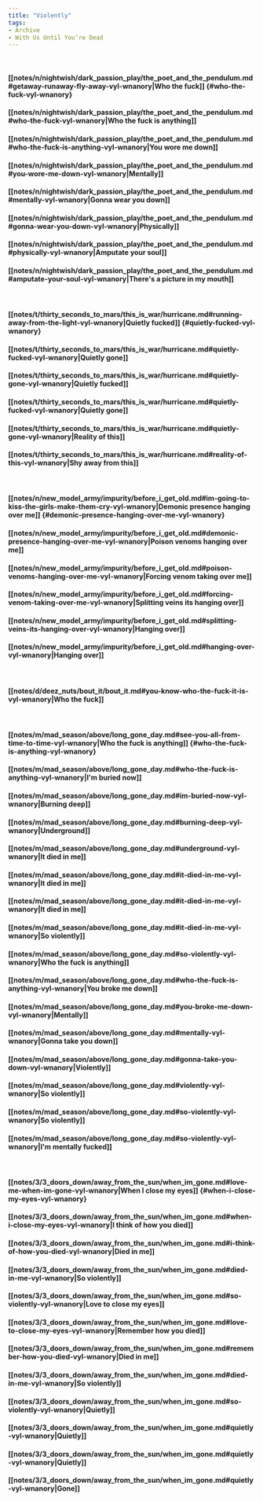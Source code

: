 ```yaml
---
title: "Violently"
tags:
- Archive
- With Us Until You’re Dead
---
```

&nbsp;
#### [[notes/n/nightwish/dark_passion_play/the_poet_and_the_pendulum.md#getaway-runaway-fly-away-vyl-wnanory|Who the fuck]] {#who-the-fuck-vyl-wnanory}
#### [[notes/n/nightwish/dark_passion_play/the_poet_and_the_pendulum.md#who-the-fuck-vyl-wnanory|Who the fuck is anything]]
#### [[notes/n/nightwish/dark_passion_play/the_poet_and_the_pendulum.md#who-the-fuck-is-anything-vyl-wnanory|You wore me down]]
#### [[notes/n/nightwish/dark_passion_play/the_poet_and_the_pendulum.md#you-wore-me-down-vyl-wnanory|Mentally]]
#### [[notes/n/nightwish/dark_passion_play/the_poet_and_the_pendulum.md#mentally-vyl-wnanory|Gonna wear you down]]
#### [[notes/n/nightwish/dark_passion_play/the_poet_and_the_pendulum.md#gonna-wear-you-down-vyl-wnanory|Physically]]
#### [[notes/n/nightwish/dark_passion_play/the_poet_and_the_pendulum.md#physically-vyl-wnanory|Amputate your soul]]
#### [[notes/n/nightwish/dark_passion_play/the_poet_and_the_pendulum.md#amputate-your-soul-vyl-wnanory|There's a picture in my mouth]]
&nbsp;
#### [[notes/t/thirty_seconds_to_mars/this_is_war/hurricane.md#running-away-from-the-light-vyl-wnanory|Quietly fucked]] {#quietly-fucked-vyl-wnanory}
#### [[notes/t/thirty_seconds_to_mars/this_is_war/hurricane.md#quietly-fucked-vyl-wnanory|Quietly gone]]
#### [[notes/t/thirty_seconds_to_mars/this_is_war/hurricane.md#quietly-gone-vyl-wnanory|Quietly fucked]]
#### [[notes/t/thirty_seconds_to_mars/this_is_war/hurricane.md#quietly-fucked-vyl-wnanory|Quietly gone]]
#### [[notes/t/thirty_seconds_to_mars/this_is_war/hurricane.md#quietly-gone-vyl-wnanory|Reality of this]]
#### [[notes/t/thirty_seconds_to_mars/this_is_war/hurricane.md#reality-of-this-vyl-wnanory|Shy away from this]]
&nbsp;
#### [[notes/n/new_model_army/impurity/before_i_get_old.md#im-going-to-kiss-the-girls-make-them-cry-vyl-wnanory|Demonic presence hanging over me]] {#demonic-presence-hanging-over-me-vyl-wnanory}
#### [[notes/n/new_model_army/impurity/before_i_get_old.md#demonic-presence-hanging-over-me-vyl-wnanory|Poison venoms hanging over me]]
#### [[notes/n/new_model_army/impurity/before_i_get_old.md#poison-venoms-hanging-over-me-vyl-wnanory|Forcing venom taking over me]]
#### [[notes/n/new_model_army/impurity/before_i_get_old.md#forcing-venom-taking-over-me-vyl-wnanory|Splitting veins its hanging over]]
#### [[notes/n/new_model_army/impurity/before_i_get_old.md#splitting-veins-its-hanging-over-vyl-wnanory|Hanging over]]
#### [[notes/n/new_model_army/impurity/before_i_get_old.md#hanging-over-vyl-wnanory|Hanging over]]
&nbsp;
#### [[notes/d/deez_nuts/bout_it/bout_it.md#you-know-who-the-fuck-it-is-vyl-wnanory|Who the fuck]]
&nbsp;
#### [[notes/m/mad_season/above/long_gone_day.md#see-you-all-from-time-to-time-vyl-wnanory|Who the fuck is anything]] {#who-the-fuck-is-anything-vyl-wnanory}
#### [[notes/m/mad_season/above/long_gone_day.md#who-the-fuck-is-anything-vyl-wnanory|I'm buried now]]
#### [[notes/m/mad_season/above/long_gone_day.md#im-buried-now-vyl-wnanory|Burning deep]]
#### [[notes/m/mad_season/above/long_gone_day.md#burning-deep-vyl-wnanory|Underground]]
#### [[notes/m/mad_season/above/long_gone_day.md#underground-vyl-wnanory|It died in me]]
#### [[notes/m/mad_season/above/long_gone_day.md#it-died-in-me-vyl-wnanory|It died in me]]
#### [[notes/m/mad_season/above/long_gone_day.md#it-died-in-me-vyl-wnanory|It died in me]]
#### [[notes/m/mad_season/above/long_gone_day.md#it-died-in-me-vyl-wnanory|So violently]]
#### [[notes/m/mad_season/above/long_gone_day.md#so-violently-vyl-wnanory|Who the fuck is anything]]
#### [[notes/m/mad_season/above/long_gone_day.md#who-the-fuck-is-anything-vyl-wnanory|You broke me down]]
#### [[notes/m/mad_season/above/long_gone_day.md#you-broke-me-down-vyl-wnanory|Mentally]]
#### [[notes/m/mad_season/above/long_gone_day.md#mentally-vyl-wnanory|Gonna take you down]]
#### [[notes/m/mad_season/above/long_gone_day.md#gonna-take-you-down-vyl-wnanory|Violently]]
#### [[notes/m/mad_season/above/long_gone_day.md#violently-vyl-wnanory|So violently]]
#### [[notes/m/mad_season/above/long_gone_day.md#so-violently-vyl-wnanory|So violently]]
#### [[notes/m/mad_season/above/long_gone_day.md#so-violently-vyl-wnanory|I'm mentally fucked]]
&nbsp;
#### [[notes/3/3_doors_down/away_from_the_sun/when_im_gone.md#love-me-when-im-gone-vyl-wnanory|When I close my eyes]] {#when-i-close-my-eyes-vyl-wnanory}
#### [[notes/3/3_doors_down/away_from_the_sun/when_im_gone.md#when-i-close-my-eyes-vyl-wnanory|I think of how you died]]
#### [[notes/3/3_doors_down/away_from_the_sun/when_im_gone.md#i-think-of-how-you-died-vyl-wnanory|Died in me]]
#### [[notes/3/3_doors_down/away_from_the_sun/when_im_gone.md#died-in-me-vyl-wnanory|So violently]]
#### [[notes/3/3_doors_down/away_from_the_sun/when_im_gone.md#so-violently-vyl-wnanory|Love to close my eyes]]
#### [[notes/3/3_doors_down/away_from_the_sun/when_im_gone.md#love-to-close-my-eyes-vyl-wnanory|Remember how you died]]
#### [[notes/3/3_doors_down/away_from_the_sun/when_im_gone.md#remember-how-you-died-vyl-wnanory|Died in me]]
#### [[notes/3/3_doors_down/away_from_the_sun/when_im_gone.md#died-in-me-vyl-wnanory|So violently]]
#### [[notes/3/3_doors_down/away_from_the_sun/when_im_gone.md#so-violently-vyl-wnanory|Quietly]]
#### [[notes/3/3_doors_down/away_from_the_sun/when_im_gone.md#quietly-vyl-wnanory|Quietly]]
#### [[notes/3/3_doors_down/away_from_the_sun/when_im_gone.md#quietly-vyl-wnanory|Quietly]]
#### [[notes/3/3_doors_down/away_from_the_sun/when_im_gone.md#quietly-vyl-wnanory|Gone]]
